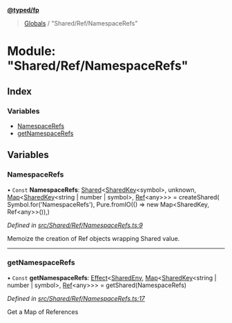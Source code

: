 **[@typed/fp](../README.md)**

> [Globals](../globals.md) / "Shared/Ref/NamespaceRefs"

# Module: "Shared/Ref/NamespaceRefs"

## Index

### Variables

* [NamespaceRefs](_shared_ref_namespacerefs_.md#namespacerefs)
* [getNamespaceRefs](_shared_ref_namespacerefs_.md#getnamespacerefs)

## Variables

### NamespaceRefs

• `Const` **NamespaceRefs**: [Shared](_shared_core_model_shared_.shared.md)\<[SharedKey](_shared_core_model_sharedkey_.sharedkey.md)\<symbol>, unknown, [Map](../interfaces/_shared_core_model_sharedkeystore_.sharedkeystore.md#map)\<[SharedKey](_shared_core_model_sharedkey_.sharedkey.md)\<string \| number \| symbol>, [Ref](../interfaces/_shared_ref_ref_.ref.md)\<any>>> = createShared( Symbol.for('NamespaceRefs'), Pure.fromIO(() => new Map\<SharedKey, Ref\<any>>()),)

*Defined in [src/Shared/Ref/NamespaceRefs.ts:9](https://github.com/TylorS/typed-fp/blob/f129829/src/Shared/Ref/NamespaceRefs.ts#L9)*

Memoize the creation of Ref objects wrapping Shared value.

___

### getNamespaceRefs

• `Const` **getNamespaceRefs**: [Effect](_effect_effect_.effect.md)\<[SharedEnv](../interfaces/_shared_core_services_sharedenv_.sharedenv.md), [Map](../interfaces/_shared_core_model_sharedkeystore_.sharedkeystore.md#map)\<[SharedKey](_shared_core_model_sharedkey_.sharedkey.md)\<string \| number \| symbol>, [Ref](../interfaces/_shared_ref_ref_.ref.md)\<any>>> = getShared(NamespaceRefs)

*Defined in [src/Shared/Ref/NamespaceRefs.ts:17](https://github.com/TylorS/typed-fp/blob/f129829/src/Shared/Ref/NamespaceRefs.ts#L17)*

Get a Map of References
